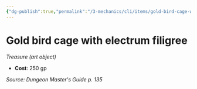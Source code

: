```yaml
---
{"dg-publish":true,"permalink":"/3-mechanics/cli/items/gold-bird-cage-with-electrum-filigree/","tags":["ttrpg-cli/compendium/src/5e/dmg","ttrpg-cli/item/gear/treasure-art-object","ttrpg-cli/item/rarity/none"]}
---
```


# Gold bird cage with electrum filigree
*Treasure (art object)*  


- **Cost**: 250 gp

*Source: Dungeon Master's Guide p. 135*